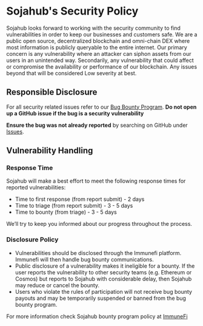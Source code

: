 # Sojahub's Security Policy

Sojahub looks forward to working with the security community to find vulnerabilities in order to keep our businesses and customers safe.  We are a public open source, decentralized blockchain and omni-chain DEX where most information is publicly queryable to the entire internet.  Our primary concern is any vulnerability where an attacker can siphon assets from our users in an unintended way.  Secondarily, any vulnerability that could affect or compromise the availability or performance of our blockchain.  Any issues beyond that will be considered Low severity at best.

## Responsible Disclosure

For all security related issues refer to our [Bug Bounty Program](https://immunefi.com/bounty/sojahub/). **Do not open up a GitHub issue if the bug is a security vulnerability**

**Ensure the bug was not already reported** by searching on GitHub under [Issues](https://github.com/Sojahub/sojanode/issues).

## Vulnerability Handling

### Response Time

Sojahub will make a best effort to meet the following response times for reported vulnerabilities:

* Time to first response (from report submit) - 2 days
* Time to triage (from report submit) - 3 - 5 days
* Time to bounty (from triage) - 3 - 5 days

We’ll try to keep you informed about our progress throughout the process.

### Disclosure Policy

* Vulnerabilities should be disclosed through the Immunefi platform. Immunefi will then handle bug bounty communications.
* Public disclosure of a vulnerability makes it ineligible for a bounty. If the user reports the vulnerability to other security teams (e.g. Ethereum or Cosmos) but reports to Sojahub with considerable delay, then Sojahub may reduce or cancel the bounty.
* Users who violate the rules of participation will not receive bug bounty payouts and may be temporarily suspended or banned from the bug bounty program.

For more information check Sojahub bounty program policy at [ImmuneFi](https://immunefi.com/bounty/sojahub/)
